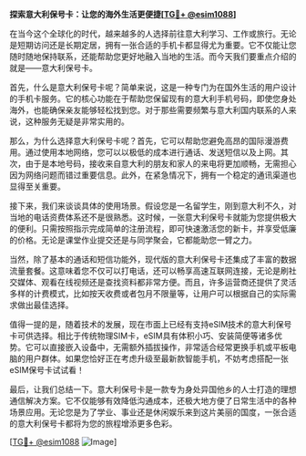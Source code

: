 **探索意大利保号卡：让您的海外生活更便捷[[TG💪+ @esim1088](https://t.me/s/esim1088)]**

在当今这个全球化的时代，越来越多的人选择前往意大利学习、工作或旅行。无论是短期访问还是长期定居，拥有一张合适的手机卡都显得尤为重要。它不仅能让您随时随地保持联系，还能帮助您更好地融入当地的生活。而今天我们要重点介绍的就是——意大利保号卡。

首先，什么是意大利保号卡呢？简单来说，这是一种专门为在国外生活的用户设计的手机卡服务。它的核心功能在于帮助您保留现有的意大利手机号码，即使您身处海外，也能确保亲友能够轻松找到您。对于那些需要频繁与意大利国内联系的人来说，这种服务无疑是非常实用的。

那么，为什么选择意大利保号卡呢？首先，它可以帮助您避免高昂的国际漫游费用。通过使用本地网络，您可以以极低的成本进行通话、发送短信以及上网。其次，由于是本地号码，接收来自意大利的朋友和家人的来电将更加顺畅，无需担心因为网络问题而错过重要信息。此外，在紧急情况下，拥有一个稳定的通讯渠道也显得至关重要。

接下来，我们来谈谈具体的使用场景。假设您是一名留学生，刚到意大利不久，对当地的电话资费体系还不是很熟悉。这时候，一张意大利保号卡就能为您提供极大的便利。只需按照指示完成简单的注册流程，即可快速激活您的新卡，并享受低廉的价格。无论是课堂作业提交还是与同学聚会，它都能助您一臂之力。

当然，除了基本的通话和短信功能外，现代版的意大利保号卡还集成了丰富的数据流量套餐。这意味着您不仅可以打电话，还可以畅享高速互联网连接，无论是刷社交媒体、观看在线视频还是查找资料都非常方便。而且，许多运营商还提供了灵活多样的计费模式，比如按天收费或者包月不限量等，让用户可以根据自己的实际需求做出最佳选择。

值得一提的是，随着技术的发展，现在市面上已经有支持eSIM技术的意大利保号卡可供选择。相比于传统物理SIM卡，eSIM具有体积小巧、安装简便等诸多优势。它可以直接嵌入设备中，无需额外插拔操作，非常适合经常更换手机或平板电脑的用户群体。如果您恰好正在考虑升级至最新款智能手机，不妨考虑搭配一张eSIM保号卡试试看！

最后，让我们总结一下。意大利保号卡是一款专为身处异国他乡的人士打造的理想通信解决方案。它不仅能够有效降低沟通成本，还极大地方便了日常生活中的各种场景应用。无论您是为了学业、事业还是休闲娱乐来到这片美丽的国度，一张合适的意大利保号卡都将为您的旅程增添更多色彩。

[[TG💪+ @esim1088](https://t.me/s/esim1088) ![Image](https://i.postimg.cc/4NQfJmqS/Snipaste-2025-05-13-00-14-12.png)]